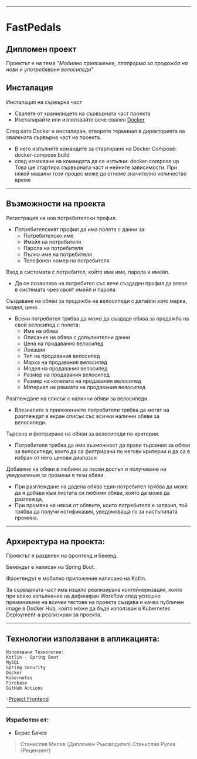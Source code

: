-------------------------------------------------------------------------------------------------------------------------------------------------------------------------

# **FastPedals**

## Дипломен проект

Проектът е на тема *"Мобилно приложение, платформа за продажба на нови и употребявани велосипеди"*

## Инсталация

Инсталация на сървърна част
  - Свалете от хранилището на сървърната част проекта
  - Инсталирайте или използвайте вече свален [Docker](https://www.docker.com/products/docker-desktop/)
    
След като Docker е инсталиран, отворете терминал в директорията на свалената сървърна част на проекта. 
  - В него изпълнете командите за стартиране на Docker Compose:
    docker-compose build
  - след изчакване на командата да се изпълни:
    docker-compose up
Това ще стартира сървърната част и нейните зависимости. 
При някой машини този процес може да отнеме значително количество време

-------------------------------------------------------------------------------------------------------------------------------------------------------------------------

## Възможности на проекта

Регистрация на нов потребителски профил.
  - Потребителският профил да има полета с данни за:
    - Потребителско име
    - Имейл на потребителя
    - Парола на потребителя
    - Пълно име на потребителя
    - Телефонен номер на потребителя

Вход в системата с потребител, който има име, парола и имейл.
  - Да се позволява на потребител със вече създаден профил да влезе в системата чрез своят имейл и парола
    
Създаване на обяви за продажба на велосипеди с детайли като марка, модел, цена.

  - Всеки потребител трябва да може да създаде обява за продажба на свой велосипед с полета:
    - Име на обява
    - Описание на обява с допълнителни данни
    - Цена на продавания велосипед
    - Локация
    - Тип на продавания велосипед
    - Марка на продавания велосипед
    - Модел на продавания велосипед
    - Размер на продавания велосипед
    - Размер на колелата на продавания велосипед
    - Материал на рамката на продавания велосипед

Разглеждане на списък с налични обяви за велосипеди.
  - Влезналите в приложението потребители трябва да могат на разглеждат в екран списък със всички налични обяви за велосипеди.

Търсене и филтриране на обяви за велосипеди по критерии.

  - Потребителя трябва да има възможност да прави търсения за обяви за велосипеди, които да са филтрирани по негови критерии и да са в избран от него ценови диапазон
    
Добавяне на обяви в любими за лесен достъп и получаване на уведомления за промени в тези обяви.
  - При разглеждане на дадена обява един потребител трябва да може да я добави към листата си любими обяви, която да може да разглежда, 
  - При промяна на някоя от обявите, които потребителя е запазил, той трябва да получи нотификация, уведомяваща го за настъпилата промяна.


-------------------------------------------------------------------------------------------------------------------------------------------------------------------------

## Архиректура на проекта:

Проектът е разделен на фронтенд и бекенд. 

Бекендът е написан на Spring Boot.

Фронтендът е мобилно приложение написано на Kotlin.

За сървърната част има изцяло реализирана контейнеризация, която при всяко изпълнение на дефиниран Workflow след успешно преминаване на всички тестове на проекта създава и качва публичен image в Docker Hub, който може да бъде използван в Kubernetes Deployment-а реализиран за проекта.

-------------------------------------------------------------------------------------------------------------------------------------------------------------------------

## Технологии използвани в апликацията:

``` 
Използвани Технологии:
Kotlin - Spring Boot
MySQL
Spring Security
Docker
Kubernetes
Firebase
GitHub Actions
```
-[Project Frontend](https://github.com/BorisBachev/Fast-Pedals-FrontEnd)

-------------------------------------------------------------------------------------------------------------------------------------------------------------------------


### Изработен от:
* Борис Бачев

> Станислав Милев (Дипломен Ръководител)
> Станислав Русев (Рецензент)
